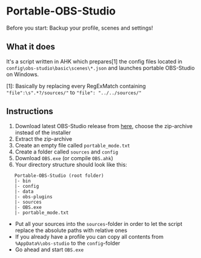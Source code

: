 # Portable-OBS-Studio

Before you start: Backup your profile, scenes and settings!

## What it does
It's a script written in AHK which prepares[1] the config files located in ``config\obs-studio\basic\scenes\*.json`` and launches portable OBS-Studio on Windows.  

[1]: Basically by replacing every RegExMatch containing ``"file":\s".*?/sources/"`` to ``"file": "../../sources/"``

## Instructions
1. Download latest OBS-Studio release from [here](https://github.com/jp9000/obs-studio/releases), choose the zip-archive instead of the installer
2. Extract the zip-archive
3. Create an empty file called ``portable_mode.txt``
4. Create a folder called ``sources`` and ``config``
5. Download ``OBS.exe`` (or compile ``OBS.ahk``)
6. Your directory structure should look like this:  
```
   Portable-OBS-Studio (root folder)
   |- bin
   |- config
   |- data
   |- obs-plugins
   |- sources
   |- OBS.exe
   |- portable_mode.txt
```
- Put all your sources into the ``sources``-folder in order to let the script replace the absolute paths with relative ones
- If you already have a profile you can copy all contents from ``%AppData%\obs-studio`` to the ``config``-folder
- Go ahead and start ``OBS.exe``
